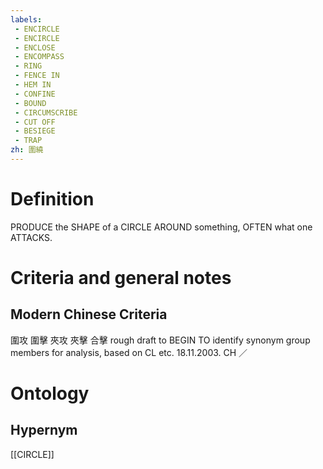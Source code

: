 ```yaml
---
labels: 
 - ENCIRCLE
 - ENCIRCLE
 - ENCLOSE
 - ENCOMPASS
 - RING
 - FENCE IN
 - HEM IN
 - CONFINE
 - BOUND
 - CIRCUMSCRIBE
 - CUT OFF
 - BESIEGE
 - TRAP
zh: 圍繞
---
```


# Definition
PRODUCE the SHAPE of a CIRCLE AROUND something, OFTEN what one ATTACKS.
# Criteria and general notes
## Modern Chinese Criteria
圍攻
圍擊
夾攻
夾擊
合擊
rough draft to BEGIN TO identify synonym group members for analysis, based on CL etc. 18.11.2003. CH ／
# Ontology

## Hypernym
[[CIRCLE]]